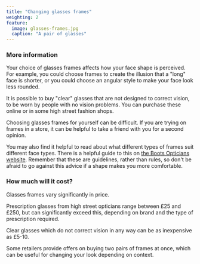 ```yaml
---
title: "Changing glasses frames"
weighting: 2
feature:
  image: glasses-frames.jpg
  caption: "A pair of glasses"
---
```


### More information

Your choice of glasses frames affects how your face shape is perceived. For example, you could choose frames to create the illusion that a "long" face is shorter, or you could choose an angular style to make your face look less rounded.

It is possible to buy "clear" glasses that are not designed to correct vision, to be worn by people with no vision problems. You can purchase these online or in some high street fashion shops.

Choosing glasses frames for yourself can be difficult. If you are trying on frames in a store, it can be helpful to take a friend with you for a second opinion.

You may also find it helpful to read about what different types of frames suit different face types. There is a helpful guide to this on [the Boots Opticians website](https://www.boots.com/glasses/glasses-frames-for-your-face-shape). Remember that these are guidelines, rather than rules, so don't be afraid to go against this advice if a shape makes you more comfortable.

### How much will it cost?

Glasses frames vary significantly in price. 

Prescription glasses from high street opticians range between £25 and £250, but can significantly exceed this, depending on brand and the type of prescription required. 

Clear glasses which do not correct vision in any way can be as inexpensive as £5-10.

Some retailers provide offers on buying two pairs of frames at once, which can be useful for changing your look depending on context.
